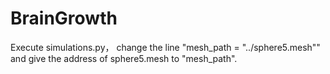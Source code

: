 # BrainGrowth

Execute simulations.py， change the line "mesh_path = "../sphere5.mesh"" and give the address of sphere5.mesh to "mesh_path".
